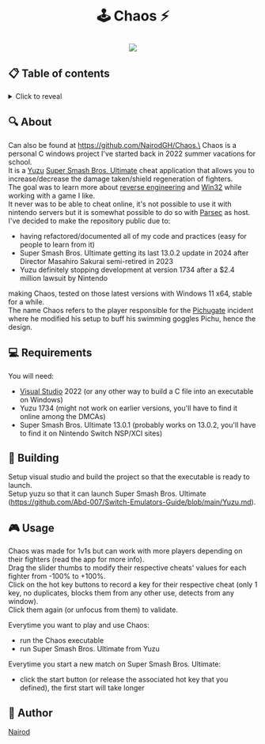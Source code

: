 # <p align="center">🕹️ Chaos ⚡</p>

<p align="center">
    <img src="Chaos.gif">
</p>

## 📋 Table of contents
<details>
<summary>Click to reveal</summary>

- [About](#-about)
- [Requirements](#-requirements)
- [Building](#-building)
- [Usage](#-usage)
- [Author](#-author)

</details>

## 🔍 About

Can also be found at https://github.com/NairodGH/Chaos.\
Chaos is a personal C windows project I've started back in 2022 summer vacations for school.\
It is a [Yuzu](https://en.wikipedia.org/wiki/Yuzu_(emulator)) [Super Smash Bros. Ultimate](https://en.wikipedia.org/wiki/Super_Smash_Bros._Ultimate) cheat application that allows you to increase/decrease the damage taken/shield regeneration of fighters.\
The goal was to learn more about [reverse engineering](https://en.wikipedia.org/wiki/Reverse_engineering) and [Win32](https://en.wikipedia.org/wiki/Windows_API) while working with a game I like.\
It never was to be able to cheat online, it's not possible to use it with nintendo servers but it is somewhat possible to do so with [Parsec](https://parsec.app) as host.\
I've decided to make the repository public due to:
- having refactored/documented all of my code and practices (easy for people to learn from it)
- Super Smash Bros. Ultimate getting its last 13.0.2 update in 2024 after Director Masahiro Sakurai semi-retired in 2023
- Yuzu definitely stopping development at version 1734 after a $2.4 million lawsuit by Nintendo

making Chaos, tested on those latest versions with Windows 11 x64, stable for a while.\
The name Chaos refers to the player responsible for the [Pichugate](https://www.ssbwiki.com/Super_Pichu_cheating_scandal) incident where he modified his setup to buff his swimming goggles Pichu, hence the design.

## 💻 Requirements

You will need:
- [Visual Studio](https://visualstudio.microsoft.com) 2022 (or any other way to build a C file into an executable on Windows)
- Yuzu 1734 (might not work on earlier versions, you'll have to find it online among the DMCAs)
- Super Smash Bros. Ultimate 13.0.1 (probably works on 13.0.2, you'll have to find it on Nintendo Switch NSP/XCI sites)

## 🔧 Building

Setup visual studio and build the project so that the executable is ready to launch.\
Setup yuzu so that it can launch Super Smash Bros. Ultimate (https://github.com/Abd-007/Switch-Emulators-Guide/blob/main/Yuzu.md).

## 🎮 Usage

Chaos was made for 1v1s but can work with more players depending on their fighters (read the app for more info).\
Drag the slider thumbs to modify their respective cheats' values for each fighter from -100% to +100%.\
Click on the hot key buttons to record a key for their respective cheat (only 1 key, no duplicates, blocks them from any other use, detects from any window).\
Click them again (or unfocus from them) to validate.

Everytime you want to play and use Chaos:
- run the Chaos executable
- run Super Smash Bros. Ultimate from Yuzu

Everytime you start a new match on Super Smash Bros. Ultimate:
- click the start button (or release the associated hot key that you defined), the first start will take longer

## 🤝 Author

[Nairod](https://github.com/NairodGH)
